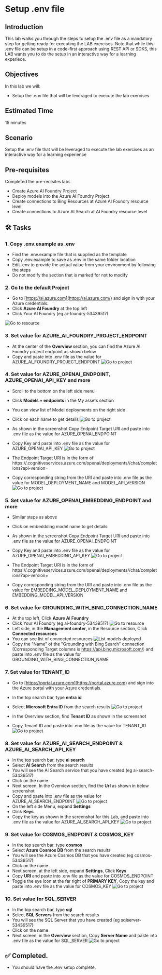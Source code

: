 # Setup .env file

## Introduction 

This lab walks you through the steps to setup the .env file as a mandatory step for getting ready for executing the LAB exercises. Note that while this .env file can be setup in a code-first approach using REST API or SDKS, this LAB wants you to do the setup in an interactive way for a learning experiece. 

## Objectives 
In this lab we will:
-	Setup the .env file that will be leveraged to execute the lab exercises


## Estimated Time 

15 minutes 

## Scenario
Setup the .env file that will be leveraged to execute the lab exercises as an interactive way for a learning experience

## Pre-requisites
Completed the pre-reuisites labs
- Create Azure AI Foundry Project
- Deploy models into the Azure AI Foundry Project
- Create connections to Bing Resources at Azure AI Foundry resource level
- Create connections to Azure AI Search at AI Foundry resource level

## 🛠️ Tasks

### 1. Copy .env.example as .env
- Find the .env.example file that is supplied as the template
- Copy .env.example to save as .env in the same folder location
- Edit .env to provide the actual value from your environment by following the steps
- Do not modify the section that is marked for not to modify


### 2. Go to the default Project

- Go to [https://ai.azure.com](https://ai.azure.com/) and sign in with your Azure credentials.
- Click **Azure AI Foundry** at the top left
- Click Your AI Foundry (eg ai-foundry-53439517)

![Go to resource](images/aifoundryfromaifoundryportal.png)


### 3. Set value for AZURE_AI_FOUNDRY_PROJECT_ENDPOINT

- At  the center of the **Overview** section, you can find the Azure AI Foundry project endpoint as shown below
- Copy and paste into .env file as the value for AZURE_AI_FOUNDRY_PROJECT_ENDPOINT
![Go to project](images/AZURE_AI_FOUNDRY_PROJECT_ENDPOINT.png)


### 4. Set value for AZURE_OPENAI_ENDPOINT, AZURE_OPENAI_API_KEY and more

- Scroll to the bottom on the left side menu
- Click **Models + endpoints** in the My assets section 
- You can view list of Model deployments on the right side
- Click on each name to get details
![Go to project](images/modelapikey1.png)

- As shown in the screenshot Copy Endpoint Target URI and paste into .env file as the value for AZURE_OPENAI_ENDPOINT
- Copy Key and paste into .env file as the value for AZURE_OPENAI_API_KEY
![Go to project](images/modelapikey2.png)

- The Endpoint Target URI is in the form of https://<AI-FOUNDRY-NAME>.cognitiveservices.azure.com/openai/deployments/<MODEL-DEPLOYMENT-NAME>/chat/completions?api-version=<MODEL-API-VERSION>
- Copy corresponding string from the URI and paste into .env file as the value for MODEL_DEPLOYMENT_NAME and MODEL_API_VERSION
![Go to project](images/modelapikey3.png)

### 5. Set value for AZURE_OPENAI_EMBEDDING_ENDPOINT and more

- Similar steps as above 
- Click on embeddding model name to get details
- As shown in the screenshot Copy Endpoint Target URI and paste into .env file as the value for AZURE_OPENAI_ENDPOINT
- Copy Key and paste into .env file as the value for AZURE_OPENAI_EMBEDDING_API_KEY
![Go to project](images/modelapikey2e.png)

- The Endpoint Target URI is in the form of https://<AI-FOUNDRY-NAME>.cognitiveservices.azure.com/openai/deployments/<MODEL-DEPLOYMENT-NAME>/chat/completions?api-version=<MODEL-API-VERSION>
- Copy corresponding string from the URI and paste into .env file as the value for EMBEDDING_MODEL_DEPLOYMENT_NAME and EMBEDDING_MODEL_API_VERSION


### 6. Set value for GROUNDING_WITH_BING_CONNECTION_NAME

- At the top left, Click **Azure AI Foundry**
- Click Your AI Foundry (eg ai-foundry-53439517)
![Go to resource](images/aifoundryfromaifoundryportal.png)
- Left side, in the **Management center**, in the Resource section, Click **Connected resources**
- You can see list of connected resources
![List models deployed](images/gwbingconnectedinlist.png)
- Copy the "Name" of the "Grounding with Bing Search" connection (Corresponding Target columns is https://api.bing.microsoft.com/) and paste into .env file as the value for GROUNDING_WITH_BING_CONNECTION_NAME

### 7. Set value for TENANT_ID

- Go to [https://portal.azure.com](https://portal.azure.com) and sign into the Azure portal with your Azure credentials.
- In the top search bar, type **entra id**
- Select **Microsoft Entra ID** from the search results
![Go to project](images/tenantid1.png)

- In the Overview section, find **Tenant ID** as shown in the screenshot
- Copy Tenant ID and paste into .env file as the value for TENANT_ID
![Go to project](images/tenantid2.png)


### 8. Set value for AZURE_AI_SEARCH_ENDPOINT & AZURE_AI_SEARCH_API_KEY

- In the top search bar, type **ai search**
- Select **AI Search** from the search results
- You will see the AI Search service that you have created (eg ai-search-53439517)
- Click on the name
- Next screen, In the Overview section, find the **Url** as shown in below screenshot
- Copy and paste into .env file as the value for AZURE_AI_SEARCH_ENDPOINT
![Go to project](images/aisearchurl.png)
- On the left side Menu, expand **Settings**
- Click **Keys**
- Copy the key as shown in the screenshot for this Lab, and paste into .env file as the value for AZURE_AI_SEARCH_API_KEY
![Go to project](images/aisearchapikey.png)


### 9. Set value for COSMOS_ENDPOINT & COSMOS_KEY

- In the top search bar, type **cosmos**
- Select **Azure Cosmos DB** from the search results
- You will see the Azure Cosmos DB that you have created (eg cosmos-53439517)
- Click on the name
- Next screen, at the left side, expand **Settings**, Click **Keys**
- Copy **URI** and paste into .env file as the value for COSMOS_ENDPOINT
- Toggle the eye icon at the far right of **PRIMARY KEY**, Copy the key and paste into .env file as the value for COSMOS_KEY
![Go to project](images/cosmos_ep_key.png)


### 10. Set value for SQL_SERVER

- In the top search bar, type **sql**
- Select **SQL Servers** from the search results
- You will see the SQL Server that you have created (eg sqlserver-53439517)
- Click on the name
- Next screen, in the **Overview** section, Copy **Server Name** and paste into .env file as the value for SQL_SERVER
![Go to project](images/sqlserver.png)






## ✅ Completed. 
- You should have the .env setup complete.

